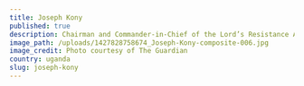 ```yaml
---
title: Joseph Kony
published: true
description: Chairman and Commander-in-Chief of the Lord’s Resistance Army (LRA)
image_path: /uploads/1427828758674_Joseph-Kony-composite-006.jpg
image_credit: Photo courtesy of The Guardian
country: uganda
slug: joseph-kony
---
```



